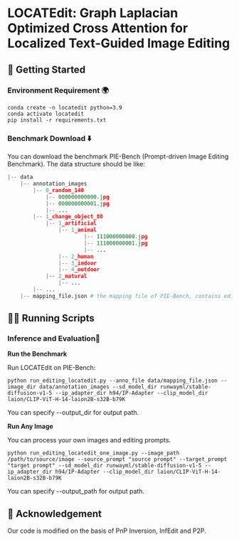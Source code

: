 # LOCATEdit: Graph Laplacian Optimized Cross Attention for Localized Text-Guided Image Editing
## 🚀 Getting Started
<span id="getting-started"></span>

### Environment Requirement 🌍
<span id="environment-requirement"></span>

```shell
conda create -n locatedit python=3.9
conda activate locatedit
pip install -r requirements.txt
```

### Benchmark Download ⬇️
<span id="benchmark-download"></span>

You can download the benchmark PIE-Bench (Prompt-driven Image Editing Benchmark). The data structure should be like:

```python
|-- data
    |-- annotation_images
        |-- 0_random_140
            |-- 000000000000.jpg
            |-- 000000000001.jpg
            |-- ...
        |-- 1_change_object_80
            |-- 1_artificial
                |-- 1_animal
                        |-- 111000000000.jpg
                        |-- 111000000001.jpg
                        |-- ...
                |-- 2_human
                |-- 3_indoor
                |-- 4_outdoor
            |-- 2_natural
                |-- ...
        |-- ...
    |-- mapping_file.json # the mapping file of PIE-Bench, contains editing text, blended word, and mask annotation
```


## 🏃🏼 Running Scripts
<span id="running-scripts"></span>

### Inference and Evaluation📜
<span id="inference"></span>

**Run the Benchmark**

Run LOCATEdit on PIE-Bench:

```shell
python run_editing_locatedit.py --anno_file data/mapping_file.json --image_dir data/annotation_images --sd_model_dir runwayml/stable-diffusion-v1-5 --ip_adapter_dir h94/IP-Adapter --clip_model_dir laion/CLIP-ViT-H-14-laion2B-s32B-b79K
```

You can specify --output_dir for output path. 


**Run Any Image**

You can process your own images and editing prompts.
```shell
python run_editing_locatedit_one_image.py --image_path /path/to/source/image --source_prompt "source prompt" --target_prompt "target prompt" --sd_model_dir runwayml/stable-diffusion-v1-5 --ip_adapter_dir h94/IP-Adapter --clip_model_dir laion/CLIP-ViT-H-14-laion2B-s32B-b79K
```

You can specify --output_path for output path. 



## 💖 Acknowledgement
<span id="acknowledgement"></span>

Our code is modified on the basis of PnP Inversion, InfEdit and P2P.


